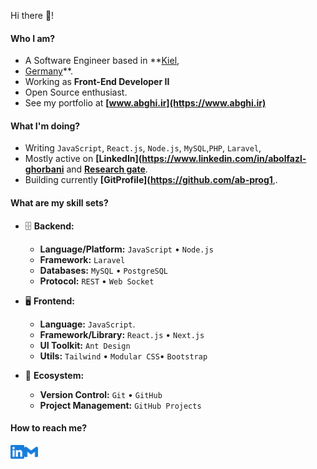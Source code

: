 Hi there 👋!

#### Who I am?

- A Software Engineer based in **[Kiel](https://en.wikipedia.org/wiki/Kiel),
- [Germany](https://en.wikipedia.org/wiki/Germany)**.
- Working as **Front-End Developer II**
- Open Source enthusiast.
- See my portfolio at **[www.abghi.ir](https://www.abghi.ir)**

#### What I'm doing?

- Writing  `JavaScript`, `React.js`, `Node.js`, `MySQL`,`PHP`, `Laravel`,
- Mostly active on **[LinkedIn](https://www.linkedin.com/in/abolfazl-ghorbani** and **[Research gate](https://researchgate.net/profile/Abolfazl-Ghorbani-2)**.
- Building currently **[GitProfile](https://github.com/ab-prog1**,.


#### What are my skill sets?

- 🗄️ **Backend:**

  - **Language/Platform:**  `JavaScript` • `Node.js`
  - **Framework:** `Laravel` 
  - **Databases:** `MySQL` • `PostgreSQL`
  - **Protocol:** `REST` • `Web Socket`

- 🖥 **Frontend:**

  - **Language:** `JavaScript`.
  - **Framework/Library:** `React.js` • `Next.js` 
  - **UI Toolkit:** `Ant Design` 
  - **Utils:** `Tailwind` • `Modular CSS`• `Bootstrap`

- 🎡 **Ecosystem:**
  - **Version Control:** `Git` • `GitHub`
  - **Project Management:** `GitHub Projects` 

#### How to reach me?

<a href="https://www.linkedin.com/in/abolfazl-ghorbani">
  <img align="left" alt="LinkedIn" width="22px" src="./assets/linkedin.svg" />
</a>
<a href="mailto:ab.ghorbani28@gmail.com">
  <img align="left" alt="Mail" width="22px" src="./assets/gmail.svg" />
</a>

<br/>
<br/>
<br/>


